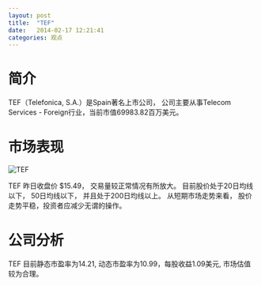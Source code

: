 ```yaml
---
layout: post
title:  "TEF"
date:   2014-02-17 12:21:41
categories: 观点
---
```


# 简介
TEF（Telefonica, S.A.）是Spain著名上市公司，
公司主要从事Telecom Services - Foreign行业，当前市值69983.82百万美元。

# 市场表现

![TEF](http://finviz.com/chart.ashx?t=TEF&ty=c&ta=1&p=d&s=l)

TEF 昨日收盘价 $15.49，
交易量较正常情况有所放大。
目前股价处于20日均线以下，
50日均线以下，
并且处于200日均线以上。
从短期市场走势来看，
股价走势平稳，投资者应减少无谓的操作。

# 公司分析
TEF 目前静态市盈率为14.21, 动态市盈率为10.99，每股收益1.09美元,
市场估值较为合理。
